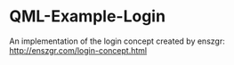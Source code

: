 # QML-Example-Login
An implementation of the login concept created by enszgr: http://enszgr.com/login-concept.html
